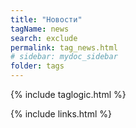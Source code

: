 ```yaml
---
title: "Новости"
tagName: news
search: exclude
permalink: tag_news.html
# sidebar: mydoc_sidebar
folder: tags
---
```

{% include taglogic.html %}

{% include links.html %}
